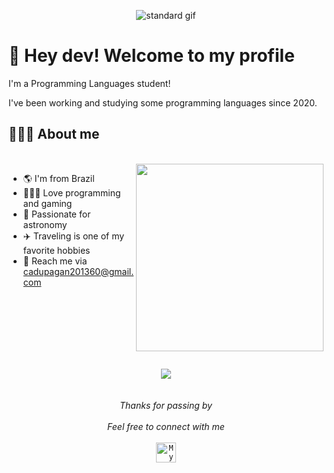 <div align="center">
   
![standard gif](https://user-images.githubusercontent.com/92696898/148145121-ecb5a53e-cdd4-47b4-bc4f-faba7c5ca2fe.gif)
   
</div>


# 🖖 Hey dev! Welcome to my profile 

I'm a Programming Languages student!

I've been working and studying some programming languages since 2020.

## 👨🏻‍💻 About me

<br>

<img src="https://cdn.discordapp.com/attachments/885641925997264916/907657905904447508/f2px36fy.gif" width="300px" align="right">

- 🌎 I'm from Brazil
- 👨🏻‍💻 Love programming and gaming
- 🌌 Passionate for astronomy
- ✈️ Traveling is one of my favorite hobbies
- 📧 Reach me via cadupagan201360@gmail.com

</a>
<br>
<br>
<br>
<br>
<br>
<br>
<p align="center" > 
   
  <img src= "https://github-readme-stats.vercel.app/api?username=carlospagan&show_icons=true&theme=dark&include_all_commits=true&count_private=true" />
  <br>
  <br>
  <br>
  <i>Thanks for passing by</i><br><br>
  <i>Feel free to connect with me</i><br><br>
  <a href="https://instagram.com/odoardin13">
  <code><img alt="My Instagram" width="32" src="./images/instagram.svg" /></code>
</a>
</a>
</p>

